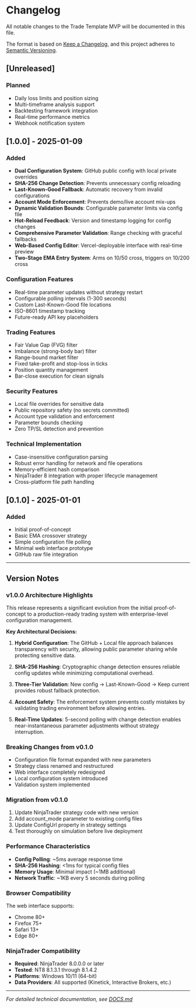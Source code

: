 # Changelog

All notable changes to the Trade Template MVP will be documented in this file.

The format is based on [Keep a Changelog](https://keepachangelog.com/en/1.0.0/),
and this project adheres to [Semantic Versioning](https://semver.org/spec/v2.0.0.html).

## [Unreleased]

### Planned
- Daily loss limits and position sizing
- Multi-timeframe analysis support
- Backtesting framework integration
- Real-time performance metrics
- Webhook notification system

## [1.0.0] - 2025-01-09

### Added
- **Dual Configuration System**: GitHub public config with local private overrides
- **SHA-256 Change Detection**: Prevents unnecessary config reloading
- **Last-Known-Good Fallback**: Automatic recovery from invalid configurations
- **Account Mode Enforcement**: Prevents demo/live account mix-ups
- **Dynamic Validation Bounds**: Configurable parameter limits via config file
- **Hot-Reload Feedback**: Version and timestamp logging for config changes
- **Comprehensive Parameter Validation**: Range checking with graceful fallbacks
- **Web-Based Config Editor**: Vercel-deployable interface with real-time preview
- **Two-Stage EMA Entry System**: Arms on 10/50 cross, triggers on 10/200 cross

### Configuration Features
- Real-time parameter updates without strategy restart
- Configurable polling intervals (1-300 seconds)
- Custom Last-Known-Good file locations
- ISO-8601 timestamp tracking
- Future-ready API key placeholders

### Trading Features
- Fair Value Gap (FVG) filter
- Imbalance (strong-body bar) filter
- Range-bound market filter
- Fixed take-profit and stop-loss in ticks
- Position quantity management
- Bar-close execution for clean signals

### Security Features
- Local file overrides for sensitive data
- Public repository safety (no secrets committed)
- Account type validation and enforcement
- Parameter bounds checking
- Zero TP/SL detection and prevention

### Technical Implementation
- Case-insensitive configuration parsing
- Robust error handling for network and file operations
- Memory-efficient hash comparison
- NinjaTrader 8 integration with proper lifecycle management
- Cross-platform file path handling

## [0.1.0] - 2025-01-01

### Added
- Initial proof-of-concept
- Basic EMA crossover strategy
- Simple configuration file polling
- Minimal web interface prototype
- GitHub raw file integration

---

## Version Notes

### v1.0.0 Architecture Highlights

This release represents a significant evolution from the initial proof-of-concept to a production-ready trading system with enterprise-level configuration management.

**Key Architectural Decisions:**

1. **Hybrid Configuration**: The GitHub + Local file approach balances transparency with security, allowing public parameter sharing while protecting sensitive data.

2. **SHA-256 Hashing**: Cryptographic change detection ensures reliable config updates while minimizing computational overhead.

3. **Three-Tier Validation**: New config → Last-Known-Good → Keep current provides robust fallback protection.

4. **Account Safety**: The enforcement system prevents costly mistakes by validating trading environment before allowing entries.

5. **Real-Time Updates**: 5-second polling with change detection enables near-instantaneous parameter adjustments without strategy interruption.

### Breaking Changes from v0.1.0

- Configuration file format expanded with new parameters
- Strategy class renamed and restructured
- Web interface completely redesigned
- Local configuration system introduced
- Validation system implemented

### Migration from v0.1.0

1. Update NinjaTrader strategy code with new version
2. Add account_mode parameter to existing config files
3. Update ConfigUrl property in strategy settings
4. Test thoroughly on simulation before live deployment

### Performance Characteristics

- **Config Polling**: ~5ms average response time
- **SHA-256 Hashing**: <1ms for typical config files
- **Memory Usage**: Minimal impact (~1MB additional)
- **Network Traffic**: ~1KB every 5 seconds during polling

### Browser Compatibility

The web interface supports:
- Chrome 80+
- Firefox 75+
- Safari 13+
- Edge 80+

### NinjaTrader Compatibility

- **Required**: NinjaTrader 8.0.0.0 or later
- **Tested**: NT8 8.1.3.1 through 8.1.4.2
- **Platforms**: Windows 10/11 (64-bit)
- **Data Providers**: All supported (Kinetick, Interactive Brokers, etc.)

---

*For detailed technical documentation, see [DOCS.md](DOCS.md)*
